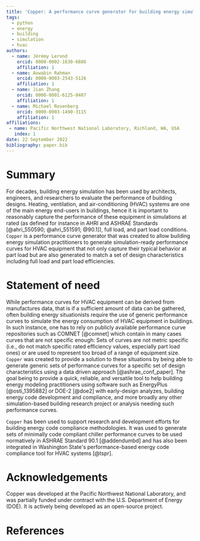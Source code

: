 ```yaml
---
title: 'Copper: A performance curve generator for building energy simulation'
tags:
  - python
  - energy
  - building
  - simulation
  - hvac
authors:
  - name: Jérémy Lerond
    orcid: 0000-0002-1630-6886
    affiliation: 1
  - name: Aowabin Rahman
    orcid: 0000-0003-2543-5126
    affiliation: 1
  - name: Jian Zhang
    orcid: 0000-0001-6125-0407
    affiliation: 1
  - name: Michael Rosenberg
    orcid: 0000-0003-1490-3115
    affiliation: 1
affiliations:
 - name: Pacific Northwest National Laboratory, Richland, WA, USA
   index: 1
date: 22 September 2022
bibliography: paper.bib
---
```


# Summary

For decades, building energy simulation has been used by architects, engineers, and researchers to evaluate the performance of building designs. Heating, ventilation, and air-conditioning (HVAC) systems are one of the main energy end-users in buildings, hence it is important to reasonably capture the performance of these equipment in simulations at rated (as defined for instance in AHRI and ASHRAE Standards [@ahri_550590; @ahri_551591; @90.1]), full load, and part load conditions. `Copper` is a performance curve generator that was created to allow building energy simulation practitioners to generate simulation-ready performance curves for HVAC equipment that not only capture their typical behavior at part load but are also generated to match a set of design characteristics including full load and part load efficiencies.

# Statement of need

While performance curves for HVAC equipment can be derived from manufactures data, that is if a sufficient amount of data can be gathered, often building energy situationists require the use of generic performance curves to simulate the energy consumption of HVAC equipment in buildings. In such instance, one has to rely on publicly available performance curve repositories such as COMNET [@comnet] which contain in many cases curves that are not specific enough: Sets of curves are not metric specific (i.e., do not match specific rated efficiency values, especially part load ones) or are used to represent too broad of a range of equipment size. `Copper` was created to provide a solution to these situations by being able to generate generic sets of performance curves for a specific set of design characteristics using a data driven approach [@ashrae_conf_paper]. The goal being to provide a quick, reliable, and versatile tool to help building energy modeling practitioners using software such as EnergyPlus [@osti_1395882] or DOE-2 [@doe2] with early-design analyzes, building energy code development and compliance, and more broadly any other simulation-based building research project or analysis needing such performance curves.

`Copper` has been used to support research and development efforts for building energy code compliance methodologies. It was used to generate sets of minimally code compliant chiller performance curves to be used normatively in ASHRAE Standard 90.1 [@addendumbd] and has also been integrated in Washington State's performance-based energy code compliance tool for HVAC systems [@tspr].

# Acknowledgements

Copper was developed at the Pacific Northwest National Laboratory, and was partially funded under contract with the U.S. Department of Energy (DOE). It is actively being developed as an open-source project.

# References

